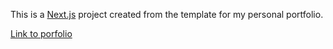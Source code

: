 This is a [Next.js](https://nextjs.org) project created from the template for my personal portfolio. 

[Link to porfolio](https://portfolio-site-k5q4uf40d-andrewcxjins-projects.vercel.app/)